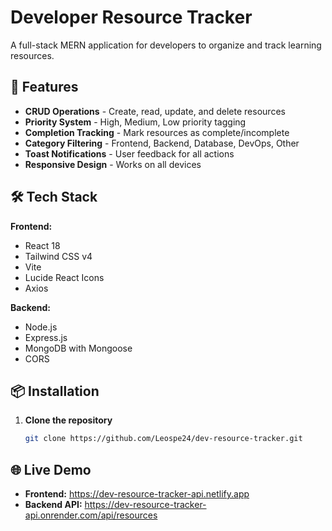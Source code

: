 # Developer Resource Tracker

A full-stack MERN application for developers to organize and track learning resources.

## 🚀 Features

- **CRUD Operations** - Create, read, update, and delete resources
- **Priority System** - High, Medium, Low priority tagging
- **Completion Tracking** - Mark resources as complete/incomplete
- **Category Filtering** - Frontend, Backend, Database, DevOps, Other
- **Toast Notifications** - User feedback for all actions
- **Responsive Design** - Works on all devices

## 🛠️ Tech Stack

**Frontend:**
- React 18
- Tailwind CSS v4
- Vite
- Lucide React Icons
- Axios

**Backend:**
- Node.js
- Express.js
- MongoDB with Mongoose
- CORS

## 📦 Installation

1. **Clone the repository**
   ```bash
   git clone https://github.com/Leospe24/dev-resource-tracker.git

## 🌐 Live Demo

- **Frontend:** https://dev-resource-tracker-api.netlify.app
- **Backend API:** https://dev-resource-tracker-api.onrender.com/api/resources